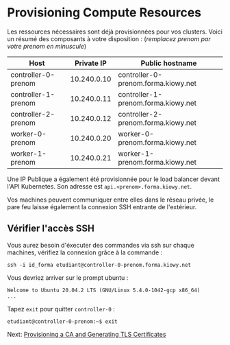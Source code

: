 # Provisioning Compute Resources

Les ressources nécessaires sont déjà provisionnées pour vos clusters. Voici un résumé des composants à votre disposition : (*remplacez prenom par votre prenom en minuscule*)

| Host                | Private IP  | Public hostname                     |
| ------------------- | ----------- | ----------------------------------- |
| controller-0-prenom | 10.240.0.10 | controller-0-prenom.forma.kiowy.net |
| controller-1-prenom | 10.240.0.11 | controller-1-prenom.forma.kiowy.net |
| controller-2-prenom | 10.240.0.12 | controller-2-prenom.forma.kiowy.net |
| worker-0-prenom     | 10.240.0.20 | worker-0-prenom.forma.kiowy.net     |
| worker-1-prenom     | 10.240.0.21 | worker-1-prenom.forma.kiowy.net     |

Une IP Publique a également été provisionnée pour le load balancer devant l'API Kubernetes. Son adresse est `api.<prenom>.forma.kiowy.net`.

Vos machines peuvent communiquer entre elles dans le réseau privée, le pare feu laisse également la connexion SSH entrante de l'extérieur.

## Vérifier l'accès SSH

Vous aurez besoin d'éxecuter des commandes via ssh sur chaque machines, vérifiez la connexion grâce à la commande :

```
ssh -i id_forma etudiant@controller-0-prenom.forma.kiowy.net
```

Vous devriez arriver sur le prompt ubuntu :
```
Welcome to Ubuntu 20.04.2 LTS (GNU/Linux 5.4.0-1042-gcp x86_64)
...
```

Tapez `exit` pour quitter `controller-0` :

```
etudiant@controller-0-prenom:~$ exit
```

Next: [Provisioning a CA and Generating TLS Certificates](04-certificate-authority.md)
